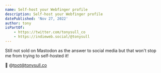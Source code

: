 ```yaml
---
name: Self-host your Webfinger profile
description: Self-host your Webfinger profile
datePublished: 'Nov 27, 2022'
author: tony
isPartOf:
    - https://twitter.com/tonysull_co
    - https://indieweb.social/@tonysull
---
```


Still not sold on Mastodon as the answer to social media but that won't stop me from trying to self-hosted it!

🦣 @toot@tonysull.co
